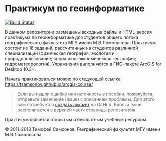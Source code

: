 # Практикум по геоинформатике

[![Build Status](https://travis-ci.org/tsamsonov/arcgis-course.svg?branch=master)](https://travis-ci.org/tsamsonov/arcgis-course)

В данном репозитории размещены исходные файлы и HTML-версия практикума по геоинформатике для студентов общего потока географического факультета МГУ имени М.В.Ломоносова. Практикум состоит из 18 заданий, рассчитанных на студентов различной специализации (физическая география; экология и природопользование; социально-экономическая география; гидрометеорология). Упражнения выполняются в ГИС-пакете ArcGIS for Desktop 10.3+.

Начать практиковаться можно по следующей ссылке:
<https://tsamsonov.github.io/arcgis-course/>

> Если вы нашли ошибку или неточность в пособии, пожалуйста, отправьте замечение (Issue) с описанием проблемы. Для этого вам потребуется [создать аккаунт](https://github.com/join) на GitHub. Кнопка Issue располагается в верхней части страницы репозитория.

Практикум является открытым и бесплатным учебным ресурсом.

© 2011-2018 Тимофей Самсонов, Географический факультет МГУ имени М.В.Ломоносова
